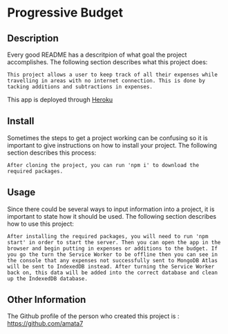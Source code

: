 # Progressive Budget

## Description

Every good README has a descritpion of what goal the project accomplishes. The following section describes what this project does:

    This project allows a user to keep track of all their expenses while travelling in areas with no internet connection. This is done by tacking additions and subtractions in expenses.

This app is deployed through [Heroku](https://tranquil-journey-59657.herokuapp.com/)

## Install

Sometimes the steps to get a project working can be confusing so it is important to give instructions on how to install your project. The following section describes this process:

    After cloning the project, you can run 'npm i' to download the required packages.

## Usage

Since there could be several ways to input information into a project, it is important to state how it should be used. The following section describes how to use this project:

    After installing the required packages, you will need to run 'npm start' in order to start the server. Then you can open the app in the browser and begin putting in expenses or additions to the budget. If you go the turn the Service Worker to be offline then you can see in the console that any expenses not successfully sent to MongoDB Atlas will be sent to IndexedDB instead. After turning the Service Worker back on, this data will be added into the correct database and clean up the IndexedDB database.

## Other Information

The Github profile of the person who created this project is : https://github.com/amata7
